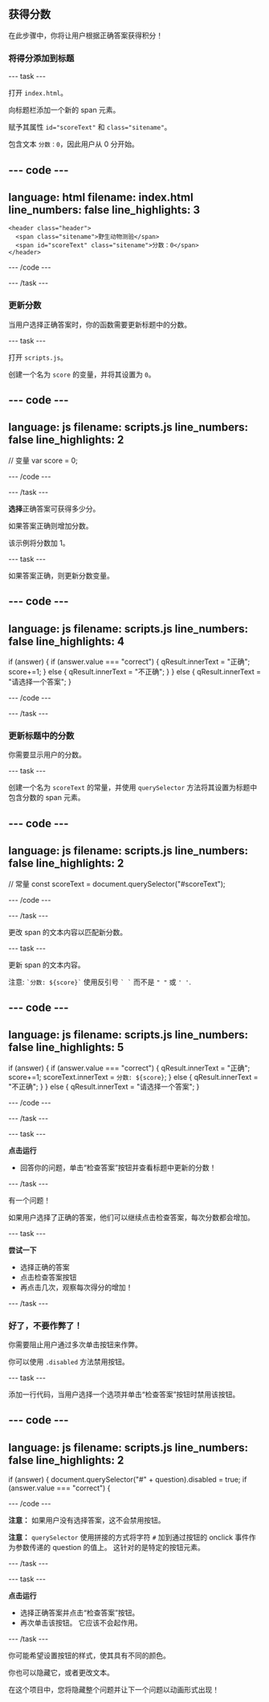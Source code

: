 ## 获得分数

在此步骤中，你将让用户根据正确答案获得积分！

### 将得分添加到标题

\--- task ---

打开 `index.html`。

向标题栏添加一个新的 span 元素。

赋予其属性 `id="scoreText"` 和 `class="sitename"`。

包含文本 `分数：0`，因此用户从 0 分开始。

## --- code ---

language: html
filename: index.html
line_numbers: false
line_highlights: 3
-------------------------------------------------------

```
<header class="header">
  <span class="sitename">野生动物测验</span>
  <span id="scoreText" class="sitename">分数：0</span>
</header>
```

\--- /code ---

\--- /task ---

### 更新分数

当用户选择正确答案时，你的函数需要更新标题中的分数。

\--- task ---

打开 `scripts.js`。

创建一个名为 `score` 的变量，并将其设置为 `0`。

## --- code ---

language: js
filename: scripts.js
line_numbers: false
line_highlights: 2
-------------------------------------------------------

// 变量
var score = 0;

\--- /code ---

\--- /task ---

**选择**正确答案可获得多少分。

如果答案正确则增加分数。

该示例将分数加 1。

\--- task ---

如果答案正确，则更新分数变量。

## --- code ---

language: js
filename: scripts.js
line_numbers: false
line_highlights: 4
-------------------------------------------------------

if (answer) {
if (answer.value === "correct") {
qResult.innerText = "正确";
score+=1;
} else {
qResult.innerText = "不正确";
}
} else {
qResult.innerText = "请选择一个答案";
}

\--- /code ---

\--- /task ---

### 更新标题中的分数

你需要显示用户的分数。

\--- task ---

创建一个名为 `scoreText` 的常量，并使用 `querySelector` 方法将其设置为标题中包含分数的 span 元素。

## --- code ---

language: js
filename: scripts.js
line_numbers: false
line_highlights: 2
-------------------------------------------------------

// 常量
const scoreText = document.querySelector("#scoreText");

\--- /code ---

\--- /task ---

更改 span 的文本内容以匹配新分数。

\--- task ---

更新 span 的文本内容。

注意: `` `分数: ${score}` `` 使用反引号 `` ` ` `` 而不是 `" "` 或 `' '`.

## --- code ---

language: js
filename: scripts.js
line_numbers: false
line_highlights: 5
-------------------------------------------------------

if (answer) {
if (answer.value === "correct") {
qResult.innerText = "正确";
score+=1;
scoreText.innerText = `分数: ${score}`;
} else {
qResult.innerText = "不正确";
}
} else {
qResult.innerText = "请选择一个答案";
}

\--- /code ---

\--- /task ---

\--- task ---

**点击运行**

- 回答你的问题，单击“检查答案”按钮并查看标题中更新的分数！

\--- /task ---

有一个问题！

如果用户选择了正确的答案，他们可以继续点击检查答案，每次分数都会增加。

\--- task ---

**尝试一下**

- 选择正确的答案
- 点击检查答案按钮
- 再点击几次，观察每次得分的增加！

\--- /task ---

### 好了，不要作弊了！

你需要阻止用户通过多次单击按钮来作弊。

你可以使用 `.disabled` 方法禁用按钮。

\--- task ---

添加一行代码，当用户选择一个选项并单击“检查答案”按钮时禁用该按钮。

## --- code ---

language: js
filename: scripts.js
line_numbers: false
line_highlights: 2
-------------------------------------------------------

if (answer) {
document.querySelector("#" + question).disabled = true;
if (answer.value === "correct") {

\--- /code ---

**注意：** 如果用户没有选择答案，这不会禁用按钮。

**注意：** `querySelector` 使用拼接的方式将字符 `#` 加到通过按钮的 onclick 事件作为参数传递的 question 的值上。 这针对的是特定的按钮元素。

\--- /task ---

\--- task ---

**点击运行**

- 选择正确答案并点击“检查答案”按钮。
- 再次单击该按钮。 它应该不会起作用。

\--- /task ---

你可能希望设置按钮的样式，使其具有不同的颜色。

你也可以隐藏它，或者更改文本。

在这个项目中，您将隐藏整个问题并让下一个问题以动画形式出现！

